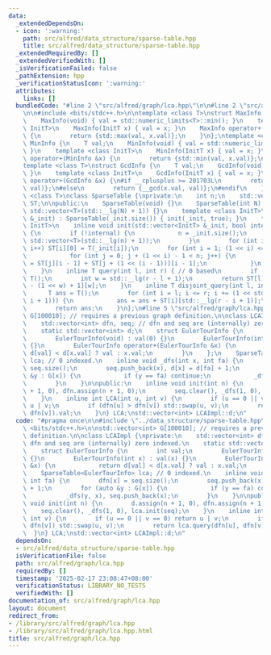 ```yaml
---
data:
  _extendedDependsOn:
  - icon: ':warning:'
    path: src/alfred/data_structure/sparse-table.hpp
    title: src/alfred/data_structure/sparse-table.hpp
  _extendedRequiredBy: []
  _extendedVerifiedWith: []
  _isVerificationFailed: false
  _pathExtension: hpp
  _verificationStatusIcon: ':warning:'
  attributes:
    links: []
  bundledCode: "#line 2 \"src/alfred/graph/lca.hpp\"\n\n#line 2 \"src/alfred/data_structure/sparse-table.hpp\"\
    \n\n#include <bits/stdc++.h>\n\ntemplate <class T>\nstruct MaxInfo {\n    T val;\n\
    \    MaxInfo(void) { val = std::numeric_limits<T>::min(); }\n    template <class\
    \ InitT>\n    MaxInfo(InitT x) { val = x; }\n    MaxInfo operator+(MaxInfo &x)\
    \ {\n        return {std::max(val, x.val)};\n    }\n};\ntemplate <class T>\nstruct\
    \ MinInfo {\n    T val;\n    MinInfo(void) { val = std::numeric_limits<T>::max();\
    \ }\n    template <class InitT>\n    MinInfo(InitT x) { val = x; }\n    MinInfo\
    \ operator+(MinInfo &x) {\n        return {std::min(val, x.val)};\n    }\n};\n\
    template <class T>\nstruct GcdInfo {\n    T val;\n    GcdInfo(void) { val = T();\
    \ }\n    template <class InitT>\n    GcdInfo(InitT x) { val = x; }\n    GcdInfo\
    \ operator+(GcdInfo &x) {\n#if __cplusplus >= 201703L\n        return {std::gcd(x.val,\
    \ val)};\n#else\n        return {__gcd(x.val, val)};\n#endif\n    }\n};\ntemplate\
    \ <class T>\nclass SparseTable {\nprivate:\n    int n;\n    std::vector<std::vector<T>>\
    \ ST;\n\npublic:\n    SparseTable(void) {}\n    SparseTable(int N) : n(N), ST(N,\
    \ std::vector<T>(std::__lg(N) + 1)) {}\n    template <class InitT>\n    SparseTable(std::vector<InitT>\
    \ &_init) : SparseTable(_init.size()) { init(_init, true); }\n    template <class\
    \ InitT>\n    inline void init(std::vector<InitT> &_init, bool internal = false)\
    \ {\n        if (!internal) {\n            n = _init.size();\n            ST.assign(n,\
    \ std::vector<T>(std::__lg(n) + 1));\n        }\n        for (int i = 0; i < n;\
    \ i++) ST[i][0] = T(_init[i]);\n        for (int i = 1; (1 << i) <= n; i++) {\n\
    \            for (int j = 0; j + (1 << i) - 1 < n; j++) {\n                ST[j][i]\
    \ = ST[j][i - 1] + ST[j + (1 << (i - 1))][i - 1];\n            }\n        }\n\
    \    }\n    inline T query(int l, int r) { // 0 based\n        if (l > r) return\
    \ T();\n        int w = std::__lg(r - l + 1);\n        return ST[l][w] + ST[r\
    \ - (1 << w) + 1][w];\n    }\n    inline T disjoint_query(int l, int r) {\n  \
    \      T ans = T();\n        for (int i = l; i <= r; i += (1 << std::__lg(r -\
    \ i + 1))) {\n            ans = ans + ST[i][std::__lg(r - i + 1)];\n        }\n\
    \        return ans;\n    }\n};\n#line 5 \"src/alfred/graph/lca.hpp\"\n\nstd::vector<int>\
    \ G[100010]; // requires a previous graph definition.\n\nclass LCAImpl {\nprivate:\n\
    \    std::vector<int> dfn, seq; // dfn and seq are (internally) zero indexed.\n\
    \    static std::vector<int> d;\n    struct EulerTourInfo {\n        int val;\n\
    \        EulerTourInfo(void) : val(0) {}\n        EulerTourInfo(int x) : val(x)\
    \ {}\n        EulerTourInfo operator+(EulerTourInfo &x) {\n            return\
    \ d[val] < d[x.val] ? val : x.val;\n        }\n    };\n    SparseTable<EulerTourInfo>\
    \ lca; // 0 indexed.\n    inline void _dfs(int x, int fa) {\n        dfn[x] =\
    \ seq.size();\n        seq.push_back(x), d[x] = d[fa] + 1;\n        for (auto\
    \ &y : G[x]) {\n            if (y == fa) continue;\n            _dfs(y, x), seq.push_back(x);\n\
    \        }\n    }\n\npublic:\n    inline void init(int n) {\n        d.assign(n\
    \ + 1, 0), dfn.assign(n + 1, 0);\n        seq.clear(), _dfs(1, 0), lca.init(seq);\n\
    \    }\n    inline int LCA(int u, int v) {\n        if (u == 0 || v == 0) return\
    \ u | v;\n        if (dfn[u] > dfn[v]) std::swap(u, v);\n        return lca.query(dfn[u],\
    \ dfn[v]).val;\n    }\n} LCA;\nstd::vector<int> LCAImpl::d;\n"
  code: "#pragma once\n\n#include \"../data_structure/sparse-table.hpp\"\n#include\
    \ <bits/stdc++.h>\n\nstd::vector<int> G[100010]; // requires a previous graph\
    \ definition.\n\nclass LCAImpl {\nprivate:\n    std::vector<int> dfn, seq; //\
    \ dfn and seq are (internally) zero indexed.\n    static std::vector<int> d;\n\
    \    struct EulerTourInfo {\n        int val;\n        EulerTourInfo(void) : val(0)\
    \ {}\n        EulerTourInfo(int x) : val(x) {}\n        EulerTourInfo operator+(EulerTourInfo\
    \ &x) {\n            return d[val] < d[x.val] ? val : x.val;\n        }\n    };\n\
    \    SparseTable<EulerTourInfo> lca; // 0 indexed.\n    inline void _dfs(int x,\
    \ int fa) {\n        dfn[x] = seq.size();\n        seq.push_back(x), d[x] = d[fa]\
    \ + 1;\n        for (auto &y : G[x]) {\n            if (y == fa) continue;\n \
    \           _dfs(y, x), seq.push_back(x);\n        }\n    }\n\npublic:\n    inline\
    \ void init(int n) {\n        d.assign(n + 1, 0), dfn.assign(n + 1, 0);\n    \
    \    seq.clear(), _dfs(1, 0), lca.init(seq);\n    }\n    inline int LCA(int u,\
    \ int v) {\n        if (u == 0 || v == 0) return u | v;\n        if (dfn[u] >\
    \ dfn[v]) std::swap(u, v);\n        return lca.query(dfn[u], dfn[v]).val;\n  \
    \  }\n} LCA;\nstd::vector<int> LCAImpl::d;\n"
  dependsOn:
  - src/alfred/data_structure/sparse-table.hpp
  isVerificationFile: false
  path: src/alfred/graph/lca.hpp
  requiredBy: []
  timestamp: '2025-02-17 23:08:47+08:00'
  verificationStatus: LIBRARY_NO_TESTS
  verifiedWith: []
documentation_of: src/alfred/graph/lca.hpp
layout: document
redirect_from:
- /library/src/alfred/graph/lca.hpp
- /library/src/alfred/graph/lca.hpp.html
title: src/alfred/graph/lca.hpp
---
```

